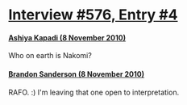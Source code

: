 # [Interview #576, Entry #4](https://www.theoryland.com/intvmain.php?i=576#4)

#### [Ashiya Kapadi (8 November 2010)](http://twitter.com/Apy12/status/1716685102915584)

Who on earth is Nakomi?

#### [Brandon Sanderson (8 November 2010)](http://twitter.com/BrandonSandrson/status/1720530759585793)

RAFO. :) I'm leaving that one open to interpretation.

